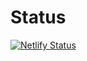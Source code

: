 

# Status
[![Netlify Status](https://api.netlify.com/api/v1/badges/bccb8bf1-74d3-43e7-9c41-d31ace9e0d4c/deploy-status)](https://app.netlify.com/sites/secbytes/deploys)

